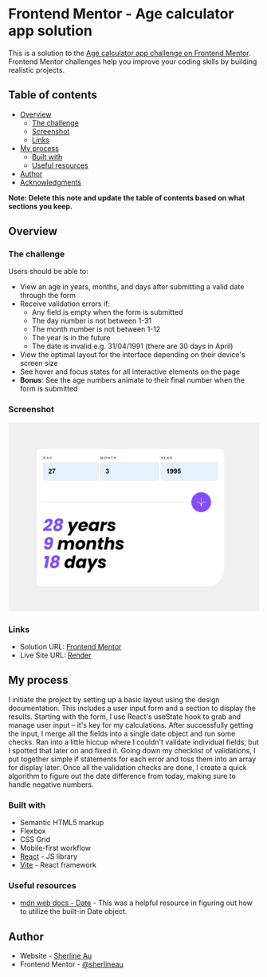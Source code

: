 # Frontend Mentor - Age calculator app solution

This is a solution to the [Age calculator app challenge on Frontend Mentor](https://www.frontendmentor.io/challenges/age-calculator-app-dF9DFFpj-Q). Frontend Mentor challenges help you improve your coding skills by building realistic projects. 

## Table of contents

- [Overview](#overview)
  - [The challenge](#the-challenge)
  - [Screenshot](#screenshot)
  - [Links](#links)
- [My process](#my-process)
  - [Built with](#built-with)
  - [Useful resources](#useful-resources)
- [Author](#author)
- [Acknowledgments](#acknowledgments)

**Note: Delete this note and update the table of contents based on what sections you keep.**

## Overview

### The challenge

Users should be able to:

- View an age in years, months, and days after submitting a valid date through the form
- Receive validation errors if:
  - Any field is empty when the form is submitted
  - The day number is not between 1-31
  - The month number is not between 1-12
  - The year is in the future
  - The date is invalid e.g. 31/04/1991 (there are 30 days in April)
- View the optimal layout for the interface depending on their device's screen size
- See hover and focus states for all interactive elements on the page
- **Bonus**: See the age numbers animate to their final number when the form is submitted

### Screenshot
![](./screenshot.jpg)


### Links
- Solution URL: [Frontend Mentor](https://www.frontendmentor.io/solutions/age-calculator-using-vite-4kKB_B5k3E)
- Live Site URL: [Render](https://age-calculator-3yf1.onrender.com)

## My process
I initiate the project  by setting up a basic layout using the design documentation. This includes a user input form and a section to display the results. Starting with the form, I use React's useState hook to grab and manage user input – it's key for my calculations. After successfully getting the input, I merge all the fields into a single date object and run some checks. Ran into a little hiccup where I couldn't validate individual fields, but I spotted that later on and fixed it. Going down my checklist of validations, I put together simple if statements for each error and toss them into an array for display later. Once all the validation checks are done, I create a quick algorithm to figure out the date difference from today, making sure to handle negative numbers.

### Built with
- Semantic HTML5 markup
- Flexbox
- CSS Grid
- Mobile-first workflow
- [React](https://reactjs.org/) - JS library
- [Vite](https://vitejs.dev/) - React framework


### Useful resources
- [mdn web docs - Date](https://developer.mozilla.org/en-US/docs/Web/JavaScript/Reference/Global_Objects/Date) - This was a helpful resource in figuring out how to utilize the built-in Date object.

## Author
- Website - [Sherline Au](https://sherlineau.com)
- Frontend Mentor - [@sherlineau](https://www.frontendmentor.io/profile/sherlineau)